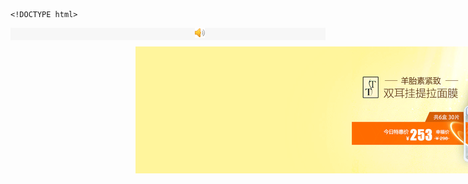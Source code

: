 	<!DOCTYPE html>
<html>
<head>
	<title></title>
	<meta charset="utf-8">
	<style>
		*{
			margin: 0px;
			padding: 0px;
		}
		ul,li{
			list-style: none;
		}
		#phead{
			width: 100%;
			height: 20px;
			background-color: #f7f7f7;
		}
		#title{
			width: 1200px;
			margin-right: 300px;
			margin:0 auto;
			overflow: hidden;
		}
		#text{
			margin-right: -100px;
		}
		#phead img{
			margin-left: 295px;
			float: left;
		}
		p{
	    	float: right;
	    	font-size: 12px;
	    	color: red;
	    }
	    #box{
	    	width: 1200px;
	    	height: 380px;
	    	margin-left:200px;
	    	margin-top: 10px;
	    	position: relative;
	    	overflow: hidden;
	    }
	    .box:hover #left{
	    	display: block;
	    }
	    .box:hover #right{
	    	display: block;
	    }
	    .slider{
	    	width: 8400px;
	    	position: absolute;
	    	left: -1200px;
	    }
	    .slide{
	    	width: 1200px;
	    	overflow: hidden;
	    	float: left;
	    }
	    .box>span{
	    	display: block;
	    	width: 30px;
	    	height: 50px;
	    	text-align: center;
	    	cursor: pointer;
	    	top: 175px;
	    	line-height: 50px;
	    	background:rgb(255,0,0);
	    	font-size: 30px;
	    	position: absolute;
	    	opacity: 0;
	    }
	    #left{
	    	position: absolute;
	    	left: 30px;
	    	bottom: 160px;
	    	width: 30px;
	    	height: 53px;
	    	background-color: red;
	    	text-align: center;
	    	font-size: 30px;
	    	color: white;
	    	opacity: 0.5;
	    	display: none;
	    }
	    #right{
	    	position: absolute;
	    	right: 30px;
	    	bottom: 160px;
	    	width: 30px;
	    	height: 53px;
	    	background-color: red;
	    	text-align: center;
	    	font-size: 30px;
	    	color: white;
	    	opacity: 0.5;
	    	display:none;
	    }
	    .nav{
	    	position: absolute;
	    	left: 500px;
	    	bottom: 10px;
	    }
	    .nav>li{
	    	float: left;
	    	width: 20px;
	    	height: 20px;
	    	background-color: #ccc;
	    	cursor: pointer;
	    	margin:0 10px;
	    	border-radius: 50%;
	    	text-align: center;
	    	font-size: 13px; 	
	    }
	    .nav .active{
	    	background:red;
	    }
    </style>
</head>
<body>
	<div id="phead">
		<img src="images/a15.png" id="pic">
		<div id="one">
		<div id="title">
			<p id="text">[温馨提示]最近有不少不法分子在网上骗人,请大家注意!!!</p>
		</div>
		</div>
	</div>
	<div id="box" class="box">
		<div class="slider" id="slider">
			<div class="slide"><img src="images/b5.png" alt=""></div>	 
		 	<div class="slide"><img src="images/b1.png" alt=""></div>
		 	<div class="slide"><img src="images/b2.png" alt=""></div>
			<div class="slide"><img src="images/b3.png" alt=""></div>
			<div class="slide"><img src="images/b4.png" alt=""></div>
			<div class="slide"><img src="images/b5.png" alt=""></div>	
			<div class="slide"><img src="images/b1.png" alt=""></div>	
		</div>
		<span id="left"><</span>
		<span id="right">></span>
		<ul class="nav" id="nav">
			<li class="active">1</li>
			<li>2</li>
			<li>3</li>
			<li>4</li>
			<li>5</li>
		</ul>
	</div>
</body>
<script type="text/javascript" src="js/animate.js"></script>
<script type="text/javascript">
	var wid = document.getElementById("title");
	var text = document.getElementById("text");
	var pic = document.getElementById("pic");
	setInterval(function() {
		if(parseInt(text.style.marginRight)>1200){
			text.style.marginRight=-10+"px";
		}
		else{
		 text.style.marginRight = (parseInt(text.style.marginRight)+1) + "px";
		}
    },30);
    animate(text,{"width":430,"marginLeft":0,"marginRight":-100});

	var box = document.getElementById('box');
	var oNavlist = document.getElementById('nav').children;
	var slider = document.getElementById("slider");
	var left = document.getElementById("left");
	var right = document.getElementById("right");
	var index = 1;
	var timer;
	var isMoving = false;

	for(var i=0;i<oNavlist.length;++i){
		oNavlist[i].index=i;
		oNavlist[i].onclick = function(){
			index = this.index+1;
			navmove();
			animate(slider,{left:-1200*index});
		}
	}
	function next(){
		if(isMoving){
			return;
		}
		isMoving=true;
		index++;
		navmove();
		animate(slider,{left:-1200*index},function(){
			if (index==6) {
				slider.style.left = "-1200px";
				index=1;
			}
			isMoving = false;
		});
	}
	function navmove(){
		for(var i =0;i<oNavlist.length;++i){
			oNavlist[i].className = "";
		}
		if(index>5){
			oNavlist[0].className = "active";
		}
		else if(index<=0){
			oNavlist[4].className = "active";
		}
		else{
			oNavlist[index-1].className="active";
		}
	}
	box.onmouseover = function(){
		animate(left,{opacity:50});
		animate(right,{opacity:50});
		clearInterval(timer);
	}
	box.onmouseout = function(){
		animate(left,{opacity:0});
		animate(right,{opacity:0});
		timer = setInterval(next,3000);
	}
	right.onclick = next;
	left.onclick = function(){
		if(isMoving){
			return;
		}
		isMoving =true;
		index--;
		navmove();
		animate(slider,{left:-1200*index},function(){
			if(index==0){
				slider.style.left="-6000px";
				index=5;
			}
			isMoving = false;
		})
	}
	timer = setInterval(next,3000);
</script>
</html>

<!-- 	function prev(){
		if(isMoving){
			return;
		}
		isMoving =true;
		index--;
		navmove();
		animate(slider,{left:-1200*index},function(){
			if(index==0){
				slider.style.left="-6000px";
				index=5;
			}
			isMoving = false;
		})
	} -->
